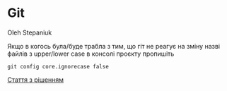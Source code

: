 # Git

Oleh Stepaniuk

Якщо в когось була/буде трабла з тим, що гіт не реагує на зміну назві файлів з upper/lower case
в консолі проєкту пропишіть

```
git config core.ignorecase false
```

[Стaття з рішенням](https://stackoverflow.com/questions/52950/how-to-make-git-ignore-changes-in-case)